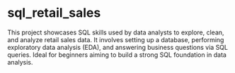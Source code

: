 # sql_retail_sales
This project showcases SQL skills used by data analysts to explore, clean, and analyze retail sales data. It involves setting up a database, performing exploratory data analysis (EDA), and answering business questions via SQL queries. Ideal for beginners aiming to build a strong SQL foundation in data analysis.
